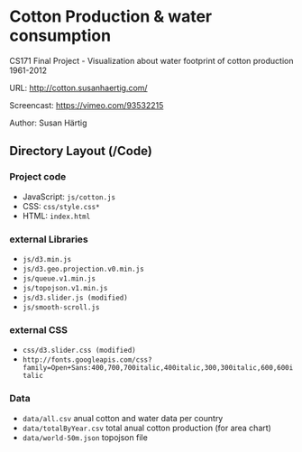Cotton Production & water consumption
=====================================================
CS171 Final Project - Visualization about water footprint of cotton production 1961-2012 

URL: http://cotton.susanhaertig.com/

Screencast: https://vimeo.com/93532215

Author: Susan Härtig

## Directory Layout (/Code)
### Project code
* JavaScript: `js/cotton.js`
* CSS: `css/style.css*`
* HTML: `index.html`

### external Libraries
* `js/d3.min.js`
* `js/d3.geo.projection.v0.min.js`
* `js/queue.v1.min.js`
* `js/topojson.v1.min.js`
* `js/d3.slider.js (modified)`
* `js/smooth-scroll.js`

### external CSS
* `css/d3.slider.css (modified)`
* `http://fonts.googleapis.com/css?family=Open+Sans:400,700,700italic,400italic,300,300italic,600,600italic`

### Data
* `data/all.csv` anual cotton and water data per country
* `data/totalByYear.csv` total anual cotton production (for area chart)
* `data/world-50m.json` topojson file
